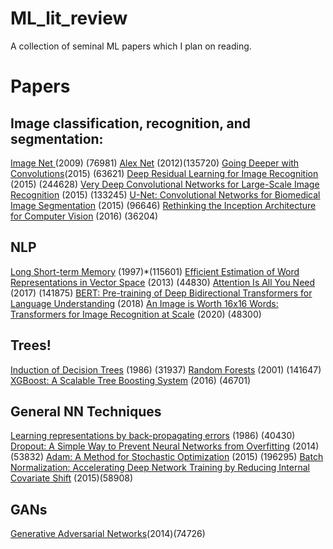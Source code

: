 # ML_lit_review
A collection of seminal ML papers which I plan on reading.

# Papers

## Image classification, recognition, and segmentation: 
[Image Net ](https://ieeexplore.ieee.org/document/5206848) (2009) (76981)
[Alex Net](https://proceedings.neurips.cc/paper_files/paper/2012/file/c399862d3b9d6b76c8436e924a68c45b-Paper.pdf) (2012)(135720)
[Going Deeper with Convolutions](https://www.cv-foundation.org/openaccess/content_cvpr_2015/html/Szegedy_Going_Deeper_With_2015_CVPR_paper.html)(2015) (63621)
[Deep Residual Learning for Image Recognition](https://openaccess.thecvf.com/content_cvpr_2016/html/He_Deep_Residual_Learning_CVPR_2016_paper.html) (2015) (244628)
[Very Deep Convolutional Networks for Large-Scale Image Recognition](https://gitea.sharpe6.com/Adog64/Adversarial-Machine-Learning-Clinic/raw/commit/0ba4e489bb77a0d2642923499598e309d8751435/references/Very_Deep_Convolutional_Networks_for_Large-Scale_Image_Recognition.pdf) (2015) (133245)
[U-Net: Convolutional Networks for Biomedical Image Segmentation](https://link.springer.com/chapter/10.1007/978-3-319-24574-4_28) (2015) (96646)
[Rethinking the Inception Architecture for Computer Vision](https://www.cv-foundation.org/openaccess/content_cvpr_2016/html/Szegedy_Rethinking_the_Inception_CVPR_2016_paper.html) (2016) (36204)

## NLP
[Long Short-term Memory](https://sophieeunajang.wordpress.com/wp-content/uploads/2020/10/lstm.pdf) (1997)*(115601)
[Efficient Estimation of Word Representations in Vector Space](https://www.khoury.northeastern.edu/home/vip/teach/DMcourse/4_TF_supervised/notes_slides/1301.3781.pdf) (2013) (44830)
[Attention Is All You Need](https://user.phil.hhu.de/~cwurm/wp-content/uploads/2020/01/7181-attention-is-all-you-need.pdf) (2017) (141875)
[BERT: Pre-training of Deep Bidirectional Transformers for Language Understanding](https://arxiv.org/abs/1810.04805) (2018)
[An Image is Worth 16x16 Words: Transformers for Image Recognition at Scale](https://arxiv.org/abs/2010.11929) (2020) (48300)

## Trees!
[Induction of Decision Trees](https://link.springer.com/article/10.1007/BF00116251) (1986) (31937)
[Random Forests](https://link.springer.com/article/10.1023/a:1010933404324) (2001) (141647)
[XGBoost: A Scalable Tree Boosting System](https://dl.acm.org/doi/abs/10.1145/2939672.2939785) (2016) (46701)

## General NN Techniques
[Learning representations by back-propagating errors](https://www.nature.com/articles/323533a0) (1986) (40430)
[Dropout: A Simple Way to Prevent Neural Networks from Overfitting](https://www.jmlr.org/papers/volume15/srivastava14a/srivastava14a.pdf?utm_content=buffer79b43&utm_medium=social&utm_source=twitter.com&utm_campaign=buffer,) (2014) (53832)
[Adam: A Method for Stochastic Optimization](https://arxiv.org/abs/1412.6980) (2015) (196295)
[Batch Normalization: Accelerating Deep Network Training by Reducing Internal Covariate Shift](https://asvk.cs.msu.ru/~sveta/%D1%80%D0%B5%D1%84%D0%B5%D1%80%D0%B0%D1%82/batch_normalization.pdf) (2015)(58908)

## GANs
[Generative Adversarial Networks](https://arxiv.org/abs/1406.2661)(2014)(74726)
